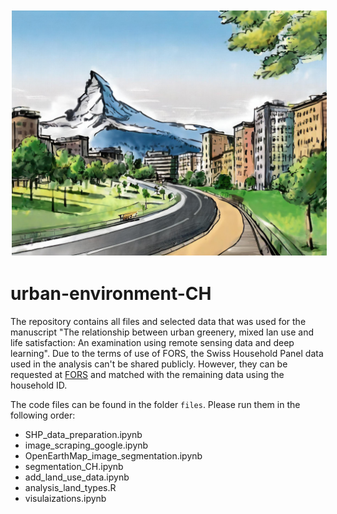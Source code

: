 <img src="https://github.com/sebastianbahr/urban-environment-CH/blob/main/images/Firefly_city_CH.jpg" alt="Title image 1" class="center" style="margin: 0px 0px 0px 0px; padding: 2px 2px 2px 2px;" />


# urban-environment-CH
The repository contains all files and selected data that was used for the manuscript "The relationship between urban greenery, mixed lan use and life satisfaction: An examination using remote sensing data and deep learning". Due to the terms of use of FORS, the Swiss Household Panel data used in the analysis can't be shared publicly. However, they can be requested at [FORS](https://forscenter.ch/projects/swiss-household-panel/data/) and matched with the remaining data using the household ID.

The code files can be found in the folder ```files```. Please run them in the following order:
* SHP_data_preparation.ipynb
* image_scraping_google.ipynb
* OpenEarthMap_image_segmentation.ipynb
* segmentation_CH.ipynb
* add_land_use_data.ipynb
* analysis_land_types.R
* visulaizations.ipynb

